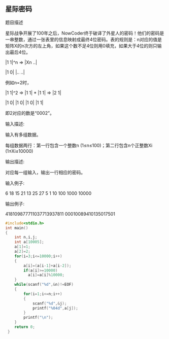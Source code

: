 ## 星际密码

题目描述

星际战争开展了100年之后，NowCoder终于破译了外星人的密码！他们的密码是一串整数，通过一张表里的信息映射成最终4位密码。表的规则是：n对应的值是矩阵X的n次方的左上角，如果这个数不足4位则用0填充，如果大于4位的则只输出最后4位。

|1 1|^n => |Xn ..|

|1 0|      |.. ..|

例如n=2时，

|1 1|^2 => |1 1| * |1 1| => |2 1|

|1 0|      |1 0|   |1 0|    |1 1|

即2对应的数是“0002”。




输入描述:

输入有多组数据。

每组数据两行：第一行包含一个整数n (1≤n≤100)；第二行包含n个正整数Xi (1≤Xi≤10000)




输出描述:

对应每一组输入，输出一行相应的密码。

 

输入例子:

6
18 15 21 13 25 27
5
1 10 100 1000 10000

 

输出例子:

418109877711037713937811
00010089410135017501

```C++
#include<stdio.h>
int main()
{
	int n,i,j;
	int a[10005];
	a[1]=1;
	a[2]=2;
	for(i=3;i<=10000;i++)
	{
		a[i]=(a[i-1]+a[i-2]);
		if(a[i]>=10000)
		  a[i]=a[i]%10000;
	}  
	while(scanf("%d",&n)!=EOF)
	{
		for(i=1;i<=n;i++)
		{
			scanf("%d",&j);
			printf("%04d",a[j]);
		}
		printf("\n");
	}
	return 0;
 } 

```

